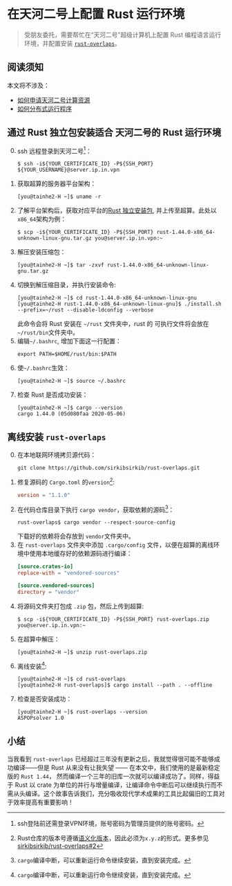 # 在天河二号上配置 Rust 运行环境

> 受朋友委托，需要帮忙在“天河二号”超级计算机上配置 Rust 编程语言运行环境，并配置安装 [`rust-overlaps`]。

## 阅读须知
本文将不涉及：
- [如何申请天河二号计算资源]
- [如何分布式运行程序]

## 通过 Rust 独立包安装适合 天河二号的 Rust 运行环境
0. ssh 远程登录到天河二号[^1]：
    ```shell
    $ ssh -i${YOUR_CERTIFICATE_ID} -P${SSH_PORT} ${YOUR_USERNAME}@server.ip.in.vpn
    ```
1. 获取超算的服务器平台架构：
    ```shell
    [you@tainhe2-H ~]$ uname -r
    ```
2. 了解平台架构后，获取对应平台的[Rust 独立安装包], 并上传至超算。此处以`x86_64`架构为例：
    ```shell
    $ scp -i${YOUR_CERTIFICATE_ID} -P${SSH_PORT} rust-1.44.0-x86_64-unknown-linux-gnu.tar.gz you@server.ip.in.vpn:~
    ```
3. 解压安装压缩包：
    ```shell
    [you@tainhe2-H ~]$ tar -zxvf rust-1.44.0-x86_64-unknown-linux-gnu.tar.gz
    ```
4. 切换到解压缩目录，并执行安装命令:
    ```shell
    [you@tainhe2-H ~]$ cd rust-1.44.0-x86_64-unknown-linux-gnu
    [you@tainhe2-H rust-1.44.0-x86_64-unknown-linux-gnu]$ ./install.sh --prefix=~/rust --disable-ldconfig --verbose
    ```
    此命令会将 Rust 安装在 `~/rust` 文件夹中，rust 的 可执行文件将会放在 `~/rust/bin`文件夹中。
5. 编辑`~/.bashrc`, 增加下面这一行配置：
    ```shell
    export PATH=$HOME/rust/bin:$PATH
    ```
6. 使`~/.bashrc`生效：
    ```shell
    [you@tainhe2-H ~]$ source ~/.bashrc
    ```
7. 检查 Rust 是否成功安装：
    ```shell
    [you@tainhe2-H ~]$ cargo --version
    cargo 1.44.0 (05d080faa 2020-05-06)
    ```

## 离线安装 `rust-overlaps`
0. 在本地联网环境拷贝源代码：
    ```shell
    git clone https://github.com/sirkibsirkib/rust-overlaps.git
    ```
1. 修复源码的 `Cargo.toml` 的`version`[^2]:
    ```toml
    version = "1.1.0"
    ```
2. 在代码仓库目录下执行 `cargo vendor`，获取依赖的源码[^3]：
    ```shell
    rust-overlaps$ cargo vendor --respect-source-config
    ```
    下载好的依赖将会存放到 `vendor`文件夹中。
3. 在 `rust-overlaps` 文件夹中添加 `.cargo/config` 文件，以便在超算的离线环境中使用本地缓存好的依赖源码进行编译：
    ```toml
    [source.crates-io]
    replace-with = "vendored-sources"

    [source.vendored-sources]
    directory = "vendor"
    ```
4. 将源码文件夹打包成 `.zip` 包，然后上传到超算:
    ```shell
    $ scp -i${YOUR_CERTIFICATE_ID} -P${SSH_PORT} rust-overlaps.zip you@server.ip.in.vpn:~
    ```
5. 在超算中解压：
    ```shell
    [you@tainhe2-H ~]$ unzip rust-overlaps.zip
    ```
6. 离线安装[^3]:
    ```shell
    [you@tainhe2-H ~]$ cd rust-overlaps
    [you@tainhe2-H rust-overlaps]$ cargo install --path . --offline
    ```
7. 检查是否安装成功：
    ```shell
    [you@tainhe2-H ~]$ rust-overlaps --version
    ASPOPsolver 1.0
    ```

## 小结
当我看到 `rust-overlaps` 已经超过三年没有更新之后，我就觉得很可能不能够成功编译——但是 Rust 从来没有让我失望 —— 在本文中，我们使用的是最新稳定版的 `Rust 1.44`， 然而编译一个三年的旧库一次就可以编译成功了。同样，得益于 Rust 以 crate 为单位的并行与增量编译，让编译命令中断后可以继续执行而不需从头编译。这个故事告诉我们，充分吸收现代学术成果的工具比起偏旧的工具对于效率提高有重要影响！

[`rust-overlaps`]: https://github.com/sirkibsirkib/rust-overlaps

[如何申请天河二号计算资源]: http://www.nscc-gz.cn/Service/Igotto.html

[如何分布式运行程序]: https://tlanyan.me/tianhe-ii-guide/

[Rust 独立安装包]: https://forge.rust-lang.org/infra/other-installation-methods.html#standalone

[^1]: ssh登陆前还需登录VPN环境，账号密码为管理员提供的账号密码。

[^2]: Rust仓库的版本号遵循[语义化版本](https://semver.org/lang/zh-CN/)，因此必须为`x.y.z`的形式。更多参见[sirkibsirkib/rust-overlaps#2](https://github.com/sirkibsirkib/rust-overlaps/issues/2)

[^3]: `cargo`编译中断，可以重新运行命令继续安装，直到安装完成。
